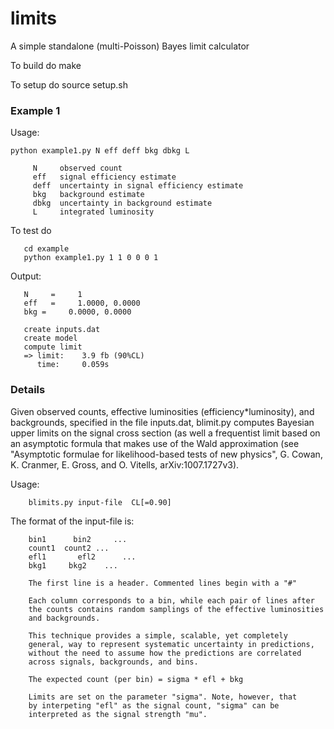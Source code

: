 # limits
A simple standalone (multi-Poisson)  Bayes limit calculator

To build do
	make
  
To setup do
	source setup.sh

### Example 1
Usage:
```
python example1.py N eff deff bkg dbkg L

     N     observed count
     eff   signal efficiency estimate
     deff  uncertainty in signal efficiency estimate
     bkg   background estimate
     dbkg  uncertainty in background estimate
     L     integrated luminosity
  ```
To test do
```
   cd example
   python example1.py 1 1 0 0 0 1
   ```
  
Output:
```
   N     =     1
   eff   =     1.0000, 0.0000 
   bkg =     0.0000, 0.0000

   create inputs.dat
   create model
   compute limit
   => limit:    3.9 fb (90%CL)
      time:     0.059s
   ```

### Details
Given observed counts, effective luminosities (efficiency*luminosity),
and backgrounds, specified in the file inputs.dat, blimit.py  computes
Bayesian upper limits on the signal cross section (as well a
frequentist limit based on an asymptotic formula that makes use of the
Wald approximation (see "Asymptotic formulae for likelihood-based
tests of new physics", G. Cowan, K. Cranmer, E. Gross, and O. Vitells,
arXiv:1007.1727v3).

Usage:
```
    blimits.py input-file  CL[=0.90]
```
	
The format of the input-file is:
```
	bin1      bin2     ... 
    count1  count2 ...
    efl1       efl2      ...
    bkg1     bkg2    ...

    The first line is a header. Commented lines begin with a "#"
    
    Each column corresponds to a bin, while each pair of lines after
    the counts contains random samplings of the effective luminosities
	and backgrounds. 

    This technique provides a simple, scalable, yet completely
    general, way to represent systematic uncertainty in predictions,
    without the need to assume how the predictions are correlated
	across signals, backgrounds, and bins.
     
    The expected count (per bin) = sigma * efl + bkg

    Limits are set on the parameter "sigma". Note, however, that
    by interpeting "efl" as the signal count, "sigma" can be
    interpreted as the signal strength "mu".
```
